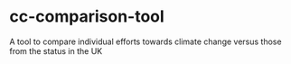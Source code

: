# cc-comparison-tool
A tool to compare individual efforts towards climate change versus those from the status in the UK
